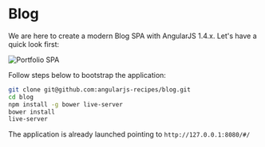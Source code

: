 # Blog

We are here to create a modern Blog SPA with AngularJS 1.4.x. Let's have a quick look first:

![Portfolio SPA](https://angularjs-recipes.com/img/series/1f6j1a.png)

Follow steps below to bootstrap the application:

```bash
git clone git@github.com:angularjs-recipes/blog.git
cd blog
npm install -g bower live-server
bower install
live-server
```

The application is already launched pointing to `http://127.0.0.1:8080/#/`
